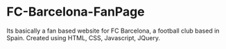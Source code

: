 # FC-Barcelona-FanPage
Its basically a fan based website for FC Barcelona, a football club based in Spain. Created using HTML, CSS, Javascript, JQuery.
